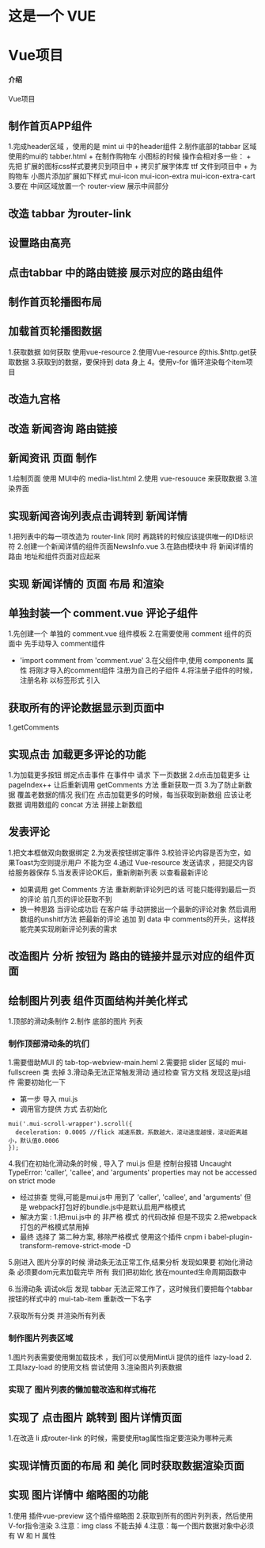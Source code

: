 # 这是一个 VUE

# Vue项目

#### 介绍
Vue项目



## 制作首页APP组件
1.完成header区域 ，使用的是 mint ui 中的header组件
2.制作底部的tabbar 区域 使用的mui的 tabber.html
    + 在制作购物车 小图标的时候 操作会相对多一些：
    + 先把 扩展的图标css样式要拷贝到项目中
    + 拷贝扩展字体库 ttf 文件到项目中
    + 为购物车 小图片添加扩展如下样式 mui-icon mui-icon-extra mui-icon-extra-cart
3.要在 中间区域放置一个 router-view 展示中间部分 



## 改造 tabbar 为router-link

## 设置路由高亮

## 点击tabbar 中的路由链接 展示对应的路由组件

## 制作首页轮播图布局

## 加载首页轮播图数据
1.获取数据  如何获取 使用vue-resource
2.使用Vue-resource 的this.$http.get获取数据
3.获取到的数据，要保持到 data 身上
4。使用v-for 循环渲染每个item项目

## 改造九宫格

## 改造 新闻咨询 路由链接

## 新闻资讯 页面 制作 
1.绘制页面  使用 MUI中的 media-list.html
2.使用 vue-resouuce 来获取数据
3.渲染界面


## 实现新闻咨询列表点击调转到 新闻详情
1.把列表中的每一项改造为 router-link 同时 再跳转的时候应该提供唯一的ID标识符
2.创建一个新闻详情的组件页面NewsInfo.vue
3.在路由模块中 将 新闻详情的路由 地址和组件页面对应起来

## 实现 新闻详情的 页面 布局 和渲染


## 单独封装一个 comment.vue 评论子组件
1.先创建一个 单独的 comment.vue 组件模板
2.在需要使用 comment 组件的页面中 先手动导入 comment组件
  + 'import comment from 'comment.vue'
3.在父组件中,使用 components 属性 将刚才导入的comment组件 注册为自己的子组件
4.将注册子组件的时候，注册名称 以标签形式 引入

## 获取所有的评论数据显示到页面中
1.getComments


## 实现点击 加载更多评论的功能
1.为加载更多按钮 绑定点击事件 在事件中 请求 下一页数据
2.d点击加载更多 让pageIndex++ 让后重新调用 getComments 方法 重新获取一页
3.为了防止新数据 覆盖老数据的情况 我们在 点击加载更多的时候，每当获取到新数组 应该让老数据 调用数组的 concat 方法 拼接上新数组

## 发表评论
1.把文本框做双向数据绑定
2.为发表按钮绑定事件
3.校验评论内容是否为空，如果Toast为空则提示用户 不能为空
4.通过 Vue-resource 发送请求 ，把提交内容给服务器保存
5.当发表评论OK后，重新刷新列表 以查看最新评论
  + 如果调用 get Comments 方法 重新刷新评论列巴的话 可能只能得到最后一页的评论 前几页的评论获取不到
  + 换一种思路  当评论成功后 在客户端 手动拼接出一个最新的评论对象 然后调用数组的unshitf方法   把最新的评论 追加
    到 data 中 comments的开头，这样技能完美实现刷新评论列表的需求

## 改造图片 分析 按钮为 路由的链接并显示对应的组件页面

## 绘制图片列表 组件页面结构并美化样式
1.顶部的滑动条制作
2.制作 底部的图片 列表
### 制作顶部滑动条的坑们
1.需要借助MUI 的 tab-top-webview-main.heml 
2.需要把 slider 区域的 mui-fullscreen 类 去掉
3.滑动条无法正常触发滑动  通过检查 官方文档 发现这是js组件 需要初始化一下
  + 第一步 导入 mui.js
  + 调用官方提供 方式 去初始化
  ```
  mui('.mui-scroll-wrapper').scroll({
	deceleration: 0.0005 //flick 减速系数，系数越大，滚动速度越慢，滚动距离越小，默认值0.0006
  });
  ```
4.我们在初始化滑动条的时候 , 导入了 mui.js 但是 控制台报错
Uncaught TypeError: 'caller', 'callee', and 'arguments' properties may not be accessed on strict mode
  + 经过排查 觉得,可能是mui.js中 用到了 'caller', 'callee', and 'arguments' 但是 webpack打包好的bundle.js中是默认启用严格模式 
  + 解决方案 : 1.把mui.js中 的 非严格 模式 的代码改掉 但是不现实
              2.把webpack 打包的严格模式禁用掉
  + 最终 选择了 第二种方案, 移除严格模式  使用这个插件
  cnpm i babel-plugin-transform-remove-strict-mode -D

  5.刚进入 图片分享的时候 滑动条无法正常工作,结果分析 发现如果要 初始化滑动条 必须要dom元素加载完毕 所有 我们把初始化 放在mounted生命周期函数中

6.当滑动条 调试ok后 发现 tabbar 无法正常工作了，这时候我们要把每个tabbar按钮的样式中的 mui-tab-item 重新改一下名字

7.获取所有分类 并渲染所有列表

### 制作图片列表区域
1.图片列表需要使用懒加载技术 ，我们可以使用MintUi 提供的组件 lazy-load
2.工具lazy-load  的使用文档 尝试使用
3.渲染图片列表数据

### 实现了 图片列表的懒加载改造和样式梅花

## 实现了 点击图片 跳转到 图片详情页面
1.在改造 li 成router-link 的时候，需要使用tag属性指定要渲染为哪种元素

## 实现详情页面的布局 和 美化 同时获取数据渲染页面

## 实现 图片详情中 缩略图的功能
1.使用 插件vue-preview 这个插件缩略图
2.获取到所有的图片列列表，然后使用V-for指令渲染
3.注意：img class 不能去掉
4.注意：每一个图片数据对象中必须有 W 和 H 属性


